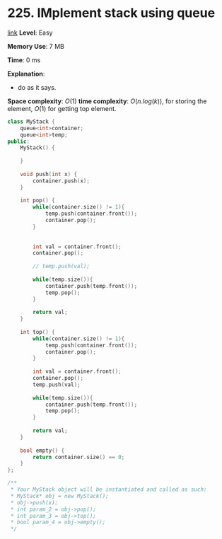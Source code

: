 # 225. IMplement stack using queue

[link](https://leetcode.com/problems/implement-stack-using-queues/)
**Level**: Easy 

**Memory Use**:  7 MB

**Time**: 0 ms

**Explanation**:
- do as it says.

**Space complexity**: $O(1)$
**time complexity**: $O(n.log(k))$, for storing the element, $O(1)$ for getting top element.

```cpp
class MyStack {
    queue<int>container;
    queue<int>temp;
public:
    MyStack() {
        
    }
    
    void push(int x) {
        container.push(x);
    }
    
    int pop() {
        while(container.size() != 1){
            temp.push(container.front());
            container.pop();
        }
        
        
        int val = container.front();
        container.pop();
        
        // temp.push(val);
        
        while(temp.size()){
            container.push(temp.front());
            temp.pop();
        }
        
        return val;
    }
    
    int top() {
        while(container.size() != 1){
            temp.push(container.front());
            container.pop();
        }
        
        int val = container.front();
        container.pop();
        temp.push(val);
        
        while(temp.size()){
            container.push(temp.front());
            temp.pop();
        }
        
        return val;
    }
    
    bool empty() {
        return container.size() == 0;
    }
};

/**
 * Your MyStack object will be instantiated and called as such:
 * MyStack* obj = new MyStack();
 * obj->push(x);
 * int param_2 = obj->pop();
 * int param_3 = obj->top();
 * bool param_4 = obj->empty();
 */

```

